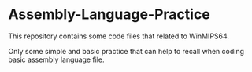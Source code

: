 # Assembly-Language-Practice

This repository contains some code files that related to WinMIPS64.

Only some simple and basic practice that can help to recall when coding basic assembly language file.
